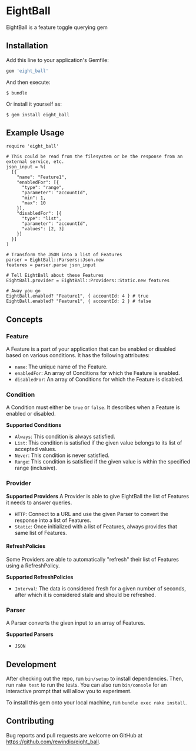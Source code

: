 # EightBall

EightBall is a feature toggle querying gem

## Installation

Add this line to your application's Gemfile:

```ruby
gem 'eight_ball'
```

And then execute:

    $ bundle

Or install it yourself as:

    $ gem install eight_ball

## Example Usage
```
require 'eight_ball'

# This could be read from the filesystem or be the response from an external service, etc.
json_input = %(
  [{
    "name": "Feature1",
    "enabledFor": [{
      "type": "range",
      "parameter": "accountId",
      "min": 1,
      "max": 10
    }],
    "disabledFor": [{
      "type": "list",
      "parameter": "accountId",
      "values": [2, 3]
    }]
  }]
)

# Transform the JSON into a list of Features
parser = EightBall::Parsers::Json.new
features = parser.parse json_input

# Tell EightBall about these Features
EightBall.provider = EightBall::Providers::Static.new features

# Away you go
EightBall.enabled? "Feature1", { accountId: 4 } # true
EightBall.enabled? "Feature1", { accountId: 2 } # false
```

## Concepts
### Feature
A Feature is a part of your application that can be enabled or disabled based on various conditions. It has the following attributes:
- `name`: The unique name of the Feature.
- `enabledFor`: An array of Conditions for which the Feature is enabled.
- `disabledFor`: An array of Conditions for which the Feature is disabled.

### Condition
A Condition must either be `true` or `false`. It describes when a Feature is enabled or disabled.

**Supported Conditions**
- `Always`:  This condition is always satisfied.
- `List`: This condition is satisfied if the given value belongs to its list of accepted values.
- `Never`: This condition is never satisfied.
- `Range`: This condition is satisfied if the given value is within the specified range (inclusive).

### Provider
**Supported Providers**
A Provider is able to give EightBall the list of Features it needs to answer queries.
- `HTTP`: Connect to a URL and use the given Parser to convert the response into a list of Features.
- `Static`: Once initialized with a list of Features, always provides that same list of Features.

#### RefreshPolicies
Some Providers are able to automatically "refresh" their list of Features using a RefreshPolicy.

**Supported RefreshPolicies**
- `Interval`: The data is considered fresh for a given number of seconds, after which it is considered stale and should be refreshed.

### Parser
A Parser converts the given input to an array of Features.

**Supported Parsers**
- `JSON`

## Development

After checking out the repo, run `bin/setup` to install dependencies. Then, run `rake test` to run the tests. You can also run `bin/console` for an interactive prompt that will allow you to experiment.

To install this gem onto your local machine, run `bundle exec rake install`.

## Contributing

Bug reports and pull requests are welcome on GitHub at https://github.com/rewindio/eight_ball.
